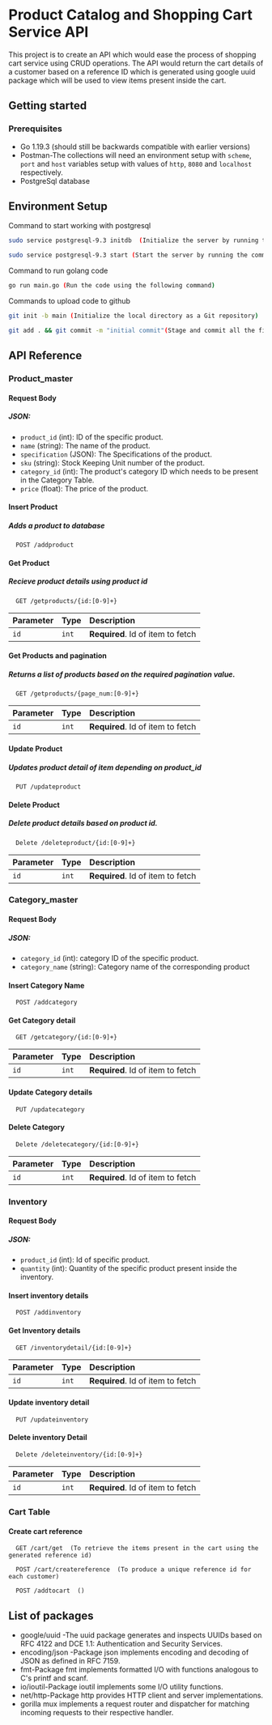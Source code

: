 
# Product Catalog and Shopping Cart Service API

This project is to create an API which would ease the process of shopping cart service using CRUD operations.
The API would return the cart details of a customer based on a reference ID which is generated using google uuid package which will be used to view items present inside the cart.



## Getting started
### Prerequisites

- Go 1.19.3 (should still be backwards compatible with earlier versions)
- Postman-The collections will need an environment setup with `scheme`, `port` and `host` variables setup with values of `http`, `8080` and `localhost` respectively.
- PostgreSql database
## Environment Setup

Command to start working with postgresql

```bash
sudo service postgresql-9.3 initdb  (Initialize the server by running the command)
```
```bash
sudo service postgresql-9.3 start (Start the server by running the command)
```

Command to run golang code
```bash
go run main.go (Run the code using the following command)
```
Commands to upload code to github

```bash
git init -b main (Initialize the local directory as a Git repository)
```
```bash
git add . && git commit -m "initial commit"(Stage and commit all the files in your project)
```
## API Reference

### Product_master
#### Request Body
##### JSON:
- `product_id` (int): ID of the specific product.
- `name` (string): The name of the product.
- `specification` (JSON): The Specifications of the product.
- `sku` (string): Stock Keeping Unit number of the product.
- `category_id` (int): The product's category ID which needs to be present in the Category Table.
- `price` (float): The price of the product.

#### Insert Product
##### Adds a product to database

```http
  POST /addproduct
```

#### Get Product
##### Recieve product details using product id

```http
  GET /getproducts/{id:[0-9]+}
```
| Parameter | Type     | Description                       |
| :-------- | :------- | :-------------------------------- |
| `id`      | `int` | **Required**. Id of item to fetch |



#### Get Products and pagination
##### Returns a list of products based on the required pagination value. 

```http
  GET /getproducts/{page_num:[0-9]+}
```

| Parameter | Type     | Description                       |
| :-------- | :------- | :-------------------------------- |
| `id`      | `int` | **Required**. Id of item to fetch |


#### Update Product
##### Updates product detail of item depending on product_id
```http
  PUT /updateproduct
```
#### Delete Product
##### Delete product details based on product id.

```http
  Delete /deleteproduct/{id:[0-9]+}
```

| Parameter | Type     | Description                       |
| :-------- | :------- | :-------------------------------- |
| `id`      | `int` | **Required**. Id of item to fetch |


### Category_master
#### Request Body
##### JSON:
- `category_id` (int): category ID of the specific product.
- `category_name` (string): Category name of the corresponding product

#### Insert Category Name

```http
  POST /addcategory
```

#### Get Category detail

```http
  GET /getcategory/{id:[0-9]+}
```
| Parameter | Type     | Description                       |
| :-------- | :------- | :-------------------------------- |
| `id`      | `int` | **Required**. Id of item to fetch |



#### Update Category details

```http
  PUT /updatecategory
```
#### Delete Category

```http
  Delete /deletecategory/{id:[0-9]+}
```

| Parameter | Type     | Description                       |
| :-------- | :------- | :-------------------------------- |
| `id`      | `int` | **Required**. Id of item to fetch |

### Inventory
#### Request Body
##### JSON:
- `product_id` (int): Id of specific product.
- `quantity` (int): Quantity of the specific product present inside the inventory.

#### Insert inventory details

```http
  POST /addinventory
```

#### Get Inventory details

```http
  GET /inventorydetail/{id:[0-9]+}
```
| Parameter | Type     | Description                       |
| :-------- | :------- | :-------------------------------- |
| `id`      | `int` | **Required**. Id of item to fetch |



#### Update inventory detail

```http
  PUT /updateinventory
```
#### Delete inventory Detail

```http
  Delete /deleteinventory/{id:[0-9]+}
```

| Parameter | Type     | Description                       |
| :-------- | :------- | :-------------------------------- |
| `id`      | `int` | **Required**. Id of item to fetch |

### Cart Table

#### Create cart reference


```http
  GET /cart/get  (To retrieve the items present in the cart using the generated reference id)
```

```http
  POST /cart/createreference  (To produce a unique reference id for each customer)
```

```http
  POST /addtocart  ()
```







## List of packages
- google/uuid -The uuid package generates and inspects UUIDs based on RFC 4122 and DCE 1.1: Authentication and Security Services.
- encoding/json -Package json implements encoding and decoding of JSON as defined in RFC 7159.
- fmt-Package fmt implements formatted I/O with functions analogous to C's printf and scanf. 
- io/ioutil-Package ioutil implements some I/O utility functions.
- net/http-Package http provides HTTP client and server implementations.
- gorilla mux implements a request router and dispatcher for matching incoming requests to their respective handler.